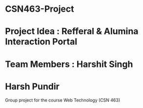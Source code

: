 # CSN463-Project
# Project Idea : Refferal & Alumina Interaction Portal
# Team Members : Harshit Singh
#                Harsh Pundir
               
Group project for the course Web Technology (CSN 463)
